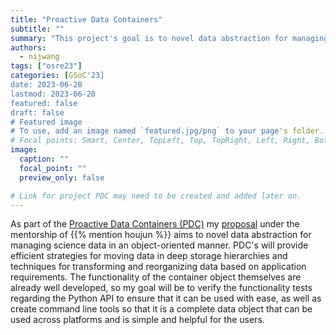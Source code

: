 ```yaml
---
title: "Proactive Data Containers"
subtitle: ""
summary: "This project's goal is to novel data abstraction for managing science data in an object-oriented manner. PDC's will provide efficient strategies for moving data in deep storage hierarchies and techniques for transforming and reorganizing data based on application requirements. By developing an Python API and command line tools, these objects will be able to be used with ease regardless of the situation."
authors: 
  - nijwang
tags: ["osre23"]
categories: [GSoC'23]
date: 2023-06-20
lastmod: 2023-06-20
featured: false
draft: false
# Featured image
# To use, add an image named `featured.jpg/png` to your page's folder.
# Focal points: Smart, Center, TopLeft, Top, TopRight, Left, Right, BottomLeft, Bottom, BottomRight.
image:
  caption: ""
  focal_point: ""
  preview_only: false

# Link for project PDC may need to be created and added later on.
---
```

As part of the [Proactive Data Containers (PDC)](/project/osre23/lbl/pdc) my [proposal](https://docs.google.com/document/d/1Pnt-iq9pWD70d_jmSsoJjnbXtIjJGY3IbXFrwyFT4Q4/edit?usp=sharing) under the mentorship of {{% mention houjun %}} aims to novel data abstraction for managing science data in an object-oriented manner. PDC's will provide efficient strategies for moving data in deep storage hierarchies and techniques for transforming and reorganizing data based on application requirements. The functionality of the container object themselves are already well developed, so my goal will be to verify the functionality tests regarding the Python API to ensure that it can be used with ease, as well as create command line tools so that it is a complete data object that can be used across platforms and is simple and helpful for the users.

